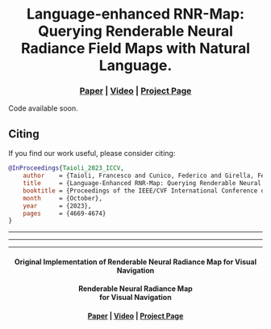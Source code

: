 <h1 align="center">
Language-enhanced RNR-Map: Querying Renderable Neural Radiance Field Maps with Natural Language.
</h1>

<h3 align="center"><a href="https://arxiv.org/abs/2308.08854">Paper</a> | <a href="https://www.youtube.com/watch?v=UmIW3k0ZyDE">Video</a> | <a href="https://intelligolabs.github.io/Le-RNR-Map/">Project Page</a></h3>

Code available soon.

## Citing
If you find our work useful, please consider citing:
```BibTeX
@InProceedings{Taioli_2023_ICCV,
    author    = {Taioli, Francesco and Cunico, Federico and Girella, Federico and Bologna, Riccardo and Farinelli, Alessandro and Cristani, Marco},
    title     = {Language-Enhanced RNR-Map: Querying Renderable Neural Radiance Field Maps with Natural Language},
    booktitle = {Proceedings of the IEEE/CVF International Conference on Computer Vision (ICCV) Workshops},
    month     = {October},
    year      = {2023},
    pages     = {4669-4674}
}
```

---
---
---

<h4 align="center"> Original Implementation of Renderable Neural Radiance Map for Visual Navigation </h4>
<h4 align="center">
Renderable Neural Radiance Map <br> for Visual Navigation‬ 
</h4>

<h4 align="center"><a href="https://arxiv.org/abs/2303.00304">Paper</a> | <a href="https://youtu.be/OSs7yLEDUrM">Video</a> | <a href="https://rllab-snu.github.io/projects/RNR-Map/">Project Page</a></h4>

